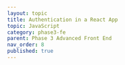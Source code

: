 ```yaml
---
layout: topic
title: Authentication in a React App
topic: JavaScript
category: phase3-fe
parent: Phase 3 Advanced Front End
nav_order: 8
published: true
---
```

